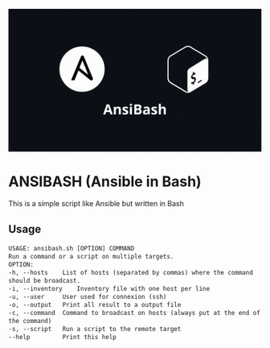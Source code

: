 ![Ansibash](.github/ansibash.gif)

# ANSIBASH (Ansible in Bash)
This is a simple script like Ansible but written in Bash

## Usage
```shell
USAGE: ansibash.sh [OPTION] COMMAND
Run a command or a script on multiple targets.
OPTION:
-h, --hosts    List of hosts (separated by commas) where the command should be broadcast. 
-i, --inventory    Inventory file with one host per line
-u, --user     User used for connexion (ssh)
-o, --output   Print all result to a output file
-c, --command  Command to broadcast on hosts (always put at the end of the command)
-s, --script   Run a script to the remote target
--help         Print this help
```